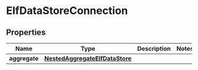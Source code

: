 

# ElfDataStoreConnection


## Properties

Name | Type | Description | Notes
------------ | ------------- | ------------- | -------------
**aggregate** | [**NestedAggregateElfDataStore**](NestedAggregateElfDataStore.md) |  | 



